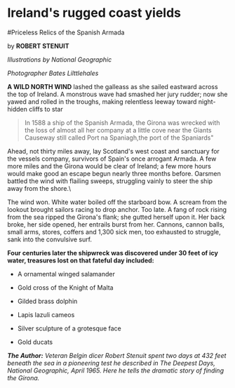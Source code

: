 
Ireland's rugged coast yields
=============================
#Priceless Relics of the Spanish Armada

by <strong>ROBERT STENUIT</strong>

*Illustrations by National Geographic*

*Photographer Bates Lilttlehales*

<strong>A WILD NORTH WIND</strong> lashed the galleass as she sailed eastward across the top of Ireland. A monstrous wave had smashed her jury rudder; now she yawed and rolled in the troughs, making relentless leeway toward night-hidden cliffs to star

>In 1588 a ship of the Spanish Armada, the Girona was wrecked with the loss of almost all her company at a little cove near the Giants Causeway still called Port na Spaniagh,the port of the Spaniards"

Ahead, not thirty miles away, lay Scotland's west coast and sanctuary for the vessels company, survivors of Spain's once arrogant Armada. A few more miles and the Girona would be clear of Ireland; a few more hours would make good an escape begun nearly three months before. Oarsmen battled the wind with flailing sweeps, struggling vainly to steer the ship away from the shore.\

The wind won. White water boiled off the starboard bow. A scream from the lookout brought sailors racing to drop anchor. Too late. A fang of rock rising from the sea ripped the Girona's flank; she gutted herself upon it. Her back broke, her side opened, her entrails burst from her. Cannons, cannon balls, small arms, stores, coffers and 1,300 sick men, too exhausted to struggle, sank into the convulsive surf.

<strong>Four centuries later the shipwreck was discovered under 30 feet of icy water, treasures lost on that fateful day included:</strong>

- A ornamental winged salamander
 
- Gold cross of the Knight of Malta

- Gilded brass dolphin

- Lapis lazuli cameos

- Silver sculpture of a grotesque face

- Gold ducats

*<strong>The Author:</strong> Veteran Belgin dicer Robert Stenuit spent two days at 432 feet beneath the sea in a pioneering test he described in The Deepest Days, National Geographic, April 1965. Here he tells the dramatic story of finding the Girona.*

